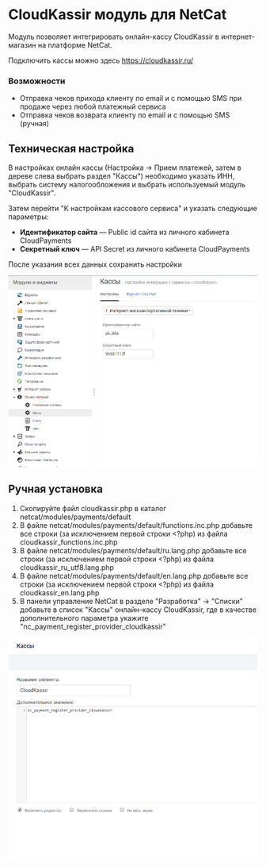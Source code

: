 # CloudKassir модуль для NetCat
Модуль позволяет интегрировать онлайн-кассу CloudKassir в интернет-магазин на платформе NetCat.

Подключить кассы можно здесь https://cloudkassir.ru/


### Возможности
* Отправка чеков прихода клиенту по email и с помощью SMS при продаже через любой платежный сервиса
* Отправка чеков возврата клиенту по email и с помощью SMS (ручная)

## Техническая настройка

В настройках онлайн кассы (Настройка -> Прием платежей, затем в дереве слева выбрать раздел "Кассы") необходимо указать ИНН, выбрать систему налогообложения и выбрать используемый модуль "CloudKassir".

Затем перейти "К настройкам кассового сервиса" и указать следующие параметры:

* **Идентификатор сайта** — Public id сайта из личного кабинета CloudPayments
* **Секретный ключ** — API Secret из личного кабинета CloudPayments

После указания всех данных сохранить настройки

![Настройки кассового модуля](doc/img/settings.png)

## Ручная установка

1) Скопируйте файл cloudkassir.php в каталог netcat/modules/payments/default
2) В файле netcat/modules/payments/default/functions.inc.php добавьте все строки (за исключением первой строки <?php) из файла cloudkassir_functions.inc.php
3) В файле netcat/modules/payments/default/ru.lang.php добавьте все строки (за исключением первой строки <?php) из файла cloudkassir_ru_utf8.lang.php
4) В файле netcat/modules/payments/default/en.lang.php добавьте все строки (за исключением первой строки <?php) из файла cloudkassir_en.lang.php
5) В панели управление NetCat в разделе "Разработка" -> "Списки" добавьте в список "Кассы" онлайн-кассу CloudKassir, где в качестве дополнительного параметра укажите "nc_payment_register_provider_cloudkassir"

![Добавление в список](doc/img/list.png)